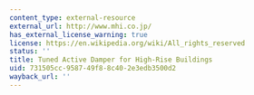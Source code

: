 ```yaml
---
content_type: external-resource
external_url: http://www.mhi.co.jp/
has_external_license_warning: true
license: https://en.wikipedia.org/wiki/All_rights_reserved
status: ''
title: Tuned Active Damper for High-Rise Buildings
uid: 731505cc-9587-49f8-8c40-2e3edb3500d2
wayback_url: ''
---
```

